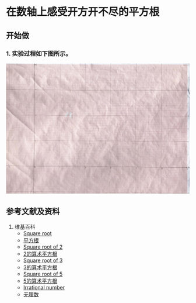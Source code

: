 # 在数轴上感受开方开不尽的平方根

## 开始做

### 1. 实验过程如下图所示。

![](/images/数轴(一维坐标系)/可以表达为两个整数比的分数和不可以表达为两个整数比的开方开不尽的平方根/在数轴上感受开方开不尽的平方根/1a1.jpg)

## 参考文献及资料

1. 维基百科
	- [Square root](https://en.wikipedia.org/wiki/Square_root)
	- [平方根](https://zh.wikipedia.org/wiki/%E5%B9%B3%E6%96%B9%E6%A0%B9)
	- [Square root of 2](https://en.wikipedia.org/wiki/Square_root_of_2)
	- [2的算术平方根](https://zh.wikipedia.org/wiki/2%E7%9A%84%E7%AE%97%E8%A1%93%E5%B9%B3%E6%96%B9%E6%A0%B9)
	- [Square root of 3](https://en.wikipedia.org/wiki/Square_root_of_3)
	- [3的算术平方根](https://zh.wikipedia.org/wiki/3%E7%9A%84%E7%AE%97%E8%A1%93%E5%B9%B3%E6%96%B9%E6%A0%B9)
	- [Square root of 5](https://en.wikipedia.org/wiki/Square_root_of_5)
	- [5的算术平方根](https://zh.wikipedia.org/wiki/5%E7%9A%84%E7%AE%97%E8%A1%93%E5%B9%B3%E6%96%B9%E6%A0%B9)
	- [Irrational number](https://en.wikipedia.org/wiki/Irrational_number)
	- [无理数](https://zh.wikipedia.org/wiki/%E7%84%A1%E7%90%86%E6%95%B8)

